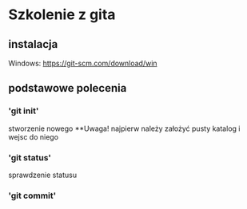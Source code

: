 # Szkolenie z gita

## instalacja 

Windows: <https://git-scm.com/download/win>

## podstawowe polecenia

### 'git init'

stworzenie nowego
**Uwaga! najpierw należy założyć pusty katalog i wejsc do niego

### 'git status'

sprawdzenie statusu

### 'git commit'

